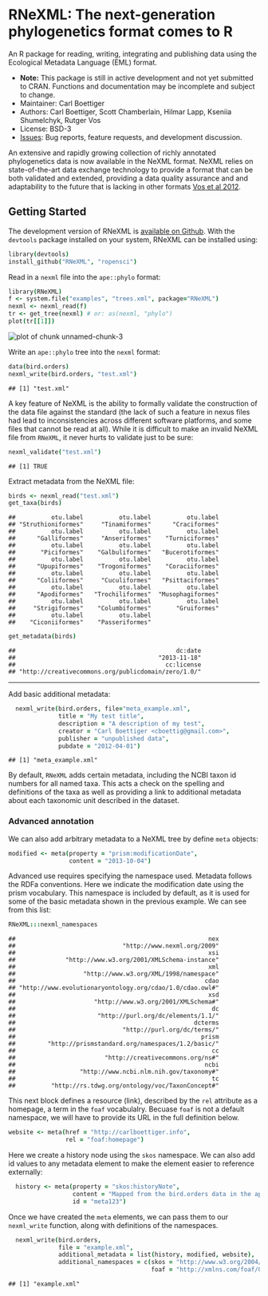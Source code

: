 RNeXML: The next-generation phylogenetics format comes to R
=====================================================

An R package for reading, writing, integrating and publishing data using the Ecological Metadata Language (EML) format.   

* **Note:** This package is still in active development and not yet submitted to CRAN.  Functions and documentation may be incomplete and subject to change.  
* Maintainer: Carl Boettiger
* Authors: Carl Boettiger, Scott Chamberlain, Hilmar Lapp, Kseniia Shumelchyk, Rutger Vos
* License: BSD-3 
* [Issues](https://github.com/ropensci/RNeXML/issues): Bug reports, feature requests, and development discussion.

An extensive and rapidly growing collection of richly annotated phylogenetics data is now available in the NeXML format. NeXML relies on state-of-the-art data exchange technology to provide a format that can be both validated and extended, providing a data quality assurance and and adaptability to the future that is lacking in other formats [Vos et al 2012](http://doi.org/10.1093/sysbio/sys025 "NeXML: Rich, Extensible, and Verifiable Representation of Comparative Data and Metadata."). 





Getting Started
---------------

The development version of RNeXML is [available on Github](https://github.com/ropensci/RNeXML).  With the `devtools` package installed on your system, RNeXML can be installed using:


```coffee
library(devtools)
install_github("RNeXML", "ropensci")
```




Read in a `nexml` file into the `ape::phylo` format:


```coffee
library(RNeXML)
f <- system.file("examples", "trees.xml", package="RNeXML")
nexml <- nexml_read(f)
tr <- get_tree(nexml) # or: as(nexml, "phylo")
plot(tr[[1]])
```

![plot of chunk unnamed-chunk-3](http://farm8.staticflickr.com/7317/10930696206_0f162ecceb_o.png) 


Write an `ape::phylo` tree into the `nexml` format:


```coffee
data(bird.orders)
nexml_write(bird.orders, "test.xml")
```

```
## [1] "test.xml"
```


A key feature of NeXML is the ability to formally validate the construction of the data file against the standard (the lack of such a feature in nexus files had lead to inconsistencies across different software platforms, and some files that cannot be read at all).  While it is difficult to make an invalid NeXML file from `RNeXML`, it never hurts to validate just to be sure:


```coffee
nexml_validate("test.xml")
```

```
## [1] TRUE
```




Extract metadata from the NeXML file: 


```coffee
birds <- nexml_read("test.xml")
get_taxa(birds)
```

```
##          otu.label          otu.label          otu.label 
## "Struthioniformes"     "Tinamiformes"      "Craciformes" 
##          otu.label          otu.label          otu.label 
##      "Galliformes"     "Anseriformes"    "Turniciformes" 
##          otu.label          otu.label          otu.label 
##       "Piciformes"    "Galbuliformes"   "Bucerotiformes" 
##          otu.label          otu.label          otu.label 
##      "Upupiformes"    "Trogoniformes"    "Coraciiformes" 
##          otu.label          otu.label          otu.label 
##      "Coliiformes"     "Cuculiformes"   "Psittaciformes" 
##          otu.label          otu.label          otu.label 
##      "Apodiformes"   "Trochiliformes"  "Musophagiformes" 
##          otu.label          otu.label          otu.label 
##     "Strigiformes"    "Columbiformes"       "Gruiformes" 
##          otu.label          otu.label 
##    "Ciconiiformes"    "Passeriformes"
```

```coffee
get_metadata(birds) 
```

```
##                                             dc:date 
##                                        "2013-11-18" 
##                                          cc:license 
## "http://creativecommons.org/publicdomain/zero/1.0/"
```


--------------------------------------------


Add basic additional metadata:  


```coffee
  nexml_write(bird.orders, file="meta_example.xml",
              title = "My test title",
              description = "A description of my test",
              creator = "Carl Boettiger <cboettig@gmail.com>",
              publisher = "unpublished data",
              pubdate = "2012-04-01")
```

```
## [1] "meta_example.xml"
```

By default, `RNeXML` adds certain metadata, including the NCBI taxon id numbers for all named taxa.  This acts a check on the spelling and definitions of the taxa as well as providing a link to additional metadata about each taxonomic unit described in the dataset.  


### Advanced annotation


We can also add arbitrary metadata to a NeXML tree by define `meta` objects:


```coffee
modified <- meta(property = "prism:modificationDate",
                 content = "2013-10-04")
```


Advanced use requires specifying the namespace used.  Metadata follows the RDFa conventions.  Here we indicate the modification date using the prism vocabulary. This namespace is included by default, as it is used for some of the basic metadata shown in the previous example.  We can see from this list:


```coffee
RNeXML:::nexml_namespaces
```

```
##                                                      nex 
##                              "http://www.nexml.org/2009" 
##                                                      xsi 
##              "http://www.w3.org/2001/XMLSchema-instance" 
##                                                      xml 
##                   "http://www.w3.org/XML/1998/namespace" 
##                                                     cdao 
## "http://www.evolutionaryontology.org/cdao/1.0/cdao.owl#" 
##                                                      xsd 
##                      "http://www.w3.org/2001/XMLSchema#" 
##                                                       dc 
##                       "http://purl.org/dc/elements/1.1/" 
##                                                  dcterms 
##                              "http://purl.org/dc/terms/" 
##                                                    prism 
##         "http://prismstandard.org/namespaces/1.2/basic/" 
##                                                       cc 
##                         "http://creativecommons.org/ns#" 
##                                                     ncbi 
##                  "http://www.ncbi.nlm.nih.gov/taxonomy#" 
##                                                       tc 
##          "http://rs.tdwg.org/ontology/voc/TaxonConcept#"
```


This next block defines a resource (link), described by the `rel` attribute as a homepage, a term in the `foaf` vocabulalry.  Becuase `foaf` is not a default namespace, we will have to provide its URL in the full definition below. 


```coffee
website <- meta(href = "http://carlboettiger.info", 
                rel = "foaf:homepage")
```


Here we create a history node using the `skos` namespace.  We can also add id values to any metadata element to make the element easier to reference externally: 


```coffee
  history <- meta(property = "skos:historyNote", 
                  content = "Mapped from the bird.orders data in the ape package using RNeXML",
                  id = "meta123")
```


Once we have created the `meta` elements, we can pass them to our `nexml_write` function, along with definitions of the namespaces.  


```coffee
  nexml_write(bird.orders, 
              file = "example.xml", 
              additional_metadata = list(history, modified, website), 
              additional_namespaces = c(skos = "http://www.w3.org/2004/02/skos/core#",
                                        foaf = "http://xmlns.com/foaf/0.1/"))
```

```
## [1] "example.xml"
```








